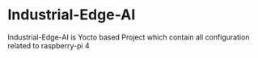 # Industrial-Edge-AI
Industrial-Edge-AI is Yocto based Project which contain all configuration related to raspberry-pi 4
